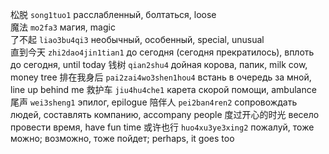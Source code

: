 松脱 `song1tuo1` расслабленный, болтаться, loose  
魔法 `mo2fa3` магия, magic  
了不起 `liao3bu4qi3` необычный, особенный, special, unusual  
直到今天 `zhi2dao4jin1tian1` до сегодня (сегодня прекратилось), вплоть до сегодня, until today
钱树 `qian2shu4` дойная корова, папик, milk cow, money tree
排在我身后 `pai2zai4wo3shen1hou4` встань в очередь за мной, line up behind me
救护车 `jiu4hu4che1` карета скорой помощи, ambulance
尾声 `wei3sheng1` эпилог, epilogue
陪伴人 `pei2ban4ren2` сопровождать людей, составлять компанию, accompany people
度过开心的时光 весело провести время, have fun time
或许也行 `huo4xu3ye3xing2` пожалуй, тоже можно; возможно, тоже пойдет; perhaps, it goes too
